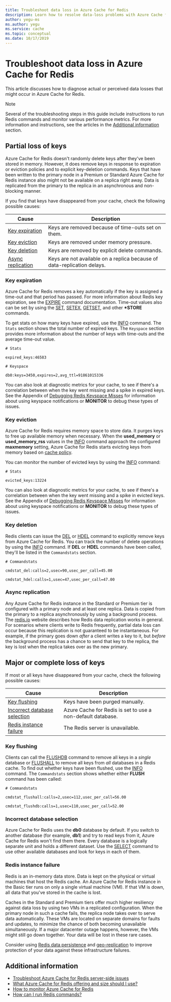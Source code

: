 ```yaml
---
title: Troubleshoot data loss in Azure Cache for Redis
description: Learn how to resolve data-loss problems with Azure Cache for Redis, such as partial loss of keys, key expiration, or complete loss of keys.
author: yegu-ms
ms.author: yegu
ms.service: cache
ms.topic: conceptual
ms.date: 10/17/2019
---
```


# Troubleshoot data loss in Azure Cache for Redis

This article discusses how to diagnose actual or perceived data losses that might occur in Azure Cache for Redis.

> [!NOTE]
> Several of the troubleshooting steps in this guide include instructions to run Redis commands and monitor various performance metrics. For more information and instructions, see the articles in the [Additional information](#additional-information) section.
>

## Partial loss of keys

Azure Cache for Redis doesn't randomly delete keys after they've been stored in memory. However, it does remove keys in response to expiration or eviction policies and to explicit key-deletion commands. Keys that have been written to the primary node in a Premium or Standard Azure Cache for Redis instance also might not be available on a replica right away. Data is replicated from the primary to the replica in an asynchronous and non-blocking manner.

If you find that keys have disappeared from your cache, check the following possible causes:

| Cause | Description |
|---|---|
| [Key expiration](#key-expiration) | Keys are removed because of time-outs set on them. |
| [Key eviction](#key-eviction) | Keys are removed under memory pressure. |
| [Key deletion](#key-deletion) | Keys are removed by explicit delete commands. |
| [Async replication](#async-replication) | Keys are not available on a replica because of data-replication delays. |

### Key expiration

Azure Cache for Redis removes a key automatically if the key is assigned a time-out and that period has passed. For more information about Redis key expiration, see the [EXPIRE](https://redis.io/commands/expire) command documentation. Time-out values also can be set by using the [SET](https://redis.io/commands/set), [SETEX](https://redis.io/commands/setex), [GETSET](https://redis.io/commands/getset), and other **\*STORE** commands.

To get stats on how many keys have expired, use the [INFO](https://redis.io/commands/info) command. The `Stats` section shows the total number of expired keys. The `Keyspace` section provides more information about the number of keys with time-outs and the average time-out value.

```
# Stats

expired_keys:46583

# Keyspace

db0:keys=3450,expires=2,avg_ttl=91861015336
```

You can also look at diagnostic metrics for your cache, to see if there's a correlation between when the key went missing and a spike in expired keys. See the Appendix of [Debugging Redis Keyspace Misses](https://gist.github.com/JonCole/4a249477142be839b904f7426ccccf82#appendix) for information about using keyspace notifications or **MONITOR** to debug these types of issues.

### Key eviction

Azure Cache for Redis requires memory space to store data. It purges keys to free up available memory when necessary. When the **used_memory** or **used_memory_rss** values in the [INFO](https://redis.io/commands/info) command approach the configured **maxmemory** setting, Azure Cache for Redis starts evicting keys from memory based on [cache policy](https://redis.io/topics/lru-cache).

You can monitor the number of evicted keys by using the [INFO](https://redis.io/commands/info) command:

```
# Stats

evicted_keys:13224
```

You can also look at diagnostic metrics for your cache, to see if there's a correlation between when the key went missing and a spike in evicted keys. See the Appendix of [Debugging Redis Keyspace Misses](https://gist.github.com/JonCole/4a249477142be839b904f7426ccccf82#appendix) for information about using keyspace notifications or **MONITOR** to debug these types of issues.

### Key deletion

Redis clients can issue the [DEL](https://redis.io/commands/del) or [HDEL](https://redis.io/commands/hdel) command to explicitly remove keys from Azure Cache for Redis. You can track the number of delete operations by using the [INFO](https://redis.io/commands/info) command. If **DEL** or **HDEL** commands have been called, they'll be listed in the `Commandstats` section.

```
# Commandstats

cmdstat_del:calls=2,usec=90,usec_per_call=45.00

cmdstat_hdel:calls=1,usec=47,usec_per_call=47.00
```

### Async replication

Any Azure Cache for Redis instance in the Standard or Premium tier is configured with a primary node and at least one replica. Data is copied from the primary to a replica asynchronously by using a background process. The [redis.io](https://redis.io/topics/replication) website describes how Redis data replication works in general. For scenarios where clients write to Redis frequently, partial data loss can occur because this replication is not guaranteed to be instantaneous. For example, if the primary goes down *after* a client writes a key to it, but *before* the background process has a chance to send that key to the replica, the key is lost when the replica takes over as the new primary.

## Major or complete loss of keys

If most or all keys have disappeared from your cache, check the following possible causes:

| Cause | Description |
|---|---|
| [Key flushing](#key-flushing) | Keys have been purged manually. |
| [Incorrect database selection](#incorrect-database-selection) | Azure Cache for Redis is set to use a non-default database. |
| [Redis instance failure](#redis-instance-failure) | The Redis server is unavailable. |

### Key flushing

Clients can call the [FLUSHDB](https://redis.io/commands/flushdb) command to remove all keys in a *single* database or [FLUSHALL](https://redis.io/commands/flushall) to remove all keys from *all* databases in a Redis cache. To find out whether keys have been flushed, use the [INFO](https://redis.io/commands/info) command. The `Commandstats` section shows whether either **FLUSH** command has been called:

```
# Commandstats

cmdstat_flushall:calls=2,usec=112,usec_per_call=56.00

cmdstat_flushdb:calls=1,usec=110,usec_per_call=52.00
```

### Incorrect database selection

Azure Cache for Redis uses the **db0** database by default. If you switch to another database (for example, **db1**) and try to read keys from it, Azure Cache for Redis won't find them there. Every database is a logically separate unit and holds a different dataset. Use the [SELECT](https://redis.io/commands/select) command to use other available databases and look for keys in each of them.

### Redis instance failure

Redis is an in-memory data store. Data is kept on the physical or virtual machines that host the Redis cache. An Azure Cache for Redis instance in the Basic tier runs on only a single virtual machine (VM). If that VM is down, all data that you've stored in the cache is lost. 

Caches in the Standard and Premium tiers offer much higher resiliency against data loss by using two VMs in a replicated configuration. When the primary node in such a cache fails, the replica node takes over to serve data automatically. These VMs are located on separate domains for faults and updates, to minimize the chance of both becoming unavailable simultaneously. If a major datacenter outage happens, however, the VMs might still go down together. Your data will be lost in these rare cases.

Consider using [Redis data persistence](https://redis.io/topics/persistence) and [geo-replication](https://docs.microsoft.com/azure/azure-cache-for-redis/cache-how-to-geo-replication) to improve protection of your data against these infrastructure failures.

## Additional information

- [Troubleshoot Azure Cache for Redis server-side issues](cache-troubleshoot-server.md)
- [What Azure Cache for Redis offering and size should I use?](cache-faq.md#what-azure-cache-for-redis-offering-and-size-should-i-use)
- [How to monitor Azure Cache for Redis](cache-how-to-monitor.md)
- [How can I run Redis commands?](cache-faq.md#how-can-i-run-redis-commands)

